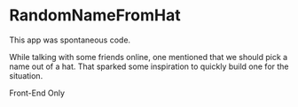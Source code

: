 # RandomNameFromHat

This app was spontaneous code.

While talking with some friends online, one mentioned that we should pick a name out of a hat.
That sparked some inspiration to quickly build one for the situation.

Front-End Only
